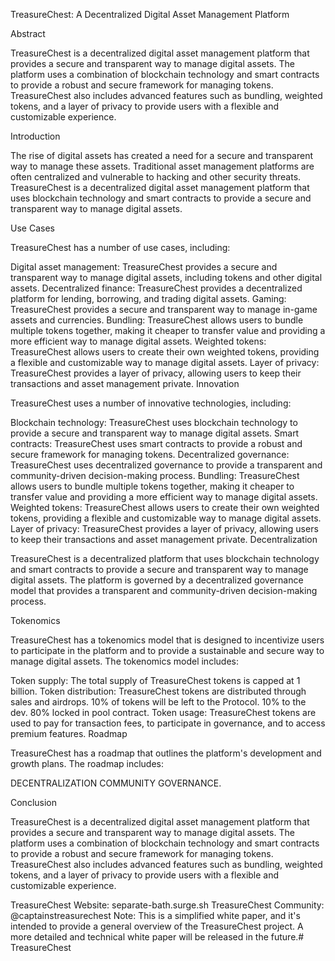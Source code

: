 TreasureChest: A Decentralized Digital Asset Management Platform

Abstract

TreasureChest is a decentralized digital asset management platform that provides a secure and transparent way to manage digital assets. The platform uses a combination of blockchain technology and smart contracts to provide a robust and secure framework for managing tokens. TreasureChest also includes advanced features such as bundling, weighted tokens, and a layer of privacy to provide users with a flexible and customizable experience.

Introduction

The rise of digital assets has created a need for a secure and transparent way to manage these assets. Traditional asset management platforms are often centralized and vulnerable to hacking and other security threats. TreasureChest is a decentralized digital asset management platform that uses blockchain technology and smart contracts to provide a secure and transparent way to manage digital assets.

Use Cases

TreasureChest has a number of use cases, including:

Digital asset management: TreasureChest provides a secure and transparent way to manage digital assets, including tokens and other digital assets.
Decentralized finance: TreasureChest provides a decentralized platform for lending, borrowing, and trading digital assets.
Gaming: TreasureChest provides a secure and transparent way to manage in-game assets and currencies.
Bundling: TreasureChest allows users to bundle multiple tokens together, making it cheaper to transfer value and providing a more efficient way to manage digital assets.
Weighted tokens: TreasureChest allows users to create their own weighted tokens, providing a flexible and customizable way to manage digital assets.
Layer of privacy: TreasureChest provides a layer of privacy, allowing users to keep their transactions and asset management private.
Innovation

TreasureChest uses a number of innovative technologies, including:

Blockchain technology: TreasureChest uses blockchain technology to provide a secure and transparent way to manage digital assets.
Smart contracts: TreasureChest uses smart contracts to provide a robust and secure framework for managing tokens.
Decentralized governance: TreasureChest uses decentralized governance to provide a transparent and community-driven decision-making process.
Bundling: TreasureChest allows users to bundle multiple tokens together, making it cheaper to transfer value and providing a more efficient way to manage digital assets.
Weighted tokens: TreasureChest allows users to create their own weighted tokens, providing a flexible and customizable way to manage digital assets.
Layer of privacy: TreasureChest provides a layer of privacy, allowing users to keep their transactions and asset management private.
Decentralization

TreasureChest is a decentralized platform that uses blockchain technology and smart contracts to provide a secure and transparent way to manage digital assets. The platform is governed by a decentralized governance model that provides a transparent and community-driven decision-making process.

Tokenomics

TreasureChest has a tokenomics model that is designed to incentivize users to participate in the platform and to provide a sustainable and secure way to manage digital assets. The tokenomics model includes:

Token supply: The total supply of TreasureChest tokens is capped at 1 billion.
Token distribution: TreasureChest tokens are distributed through sales and airdrops. 10% of tokens will be left to the Protocol. 10% to the dev. 80% locked in pool contract.
Token usage: TreasureChest tokens are used to pay for transaction fees, to participate in governance, and to access premium features.
Roadmap

TreasureChest has a roadmap that outlines the platform's development and growth plans. The roadmap includes:

DECENTRALIZATION COMMUNITY GOVERNANCE. 


Conclusion

TreasureChest is a decentralized digital asset management platform that provides a secure and transparent way to manage digital assets. The platform uses a combination of blockchain technology and smart contracts to provide a robust and secure framework for managing tokens. TreasureChest also includes advanced features such as bundling, weighted tokens, and a layer of privacy to provide users with a flexible and customizable experience.

TreasureChest Website:  separate-bath.surge.sh
TreasureChest Community: @captainstreasurechest
Note: This is a simplified white paper, and it's intended to provide a general overview of the TreasureChest project. A more detailed and technical white paper will be released in the future.# TreasureChest
